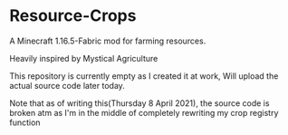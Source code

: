 # Resource-Crops
A Minecraft 1.16.5-Fabric mod for farming resources.

Heavily inspired by Mystical Agriculture


This repository is currently empty as I created it at work,
Will upload the actual source code later today.

Note that as of writing this(Thursday 8 April 2021),
the source code is broken atm as I'm in the middle of
completely rewriting my crop registry function
